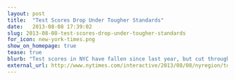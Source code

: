 ```yaml
---
layout: post
title:  "Test Scores Drop Under Tougher Standards"
date:   2013-08-08 17:39:02
slug: 2013-08-08-test-scores-drop-under-tougher-standards
for_icon: new-york-times.png
show_on_homepage: true
tease: true
blurb: "Test scores in NYC have fallen since last year, but cut through the obvious, and you'll find an important divergence. (A graphic for print.)"
external_url: http://www.nytimes.com/interactive/2013/08/08/nyregion/test-scores-drop-under-tougher-standards.html
---
```


